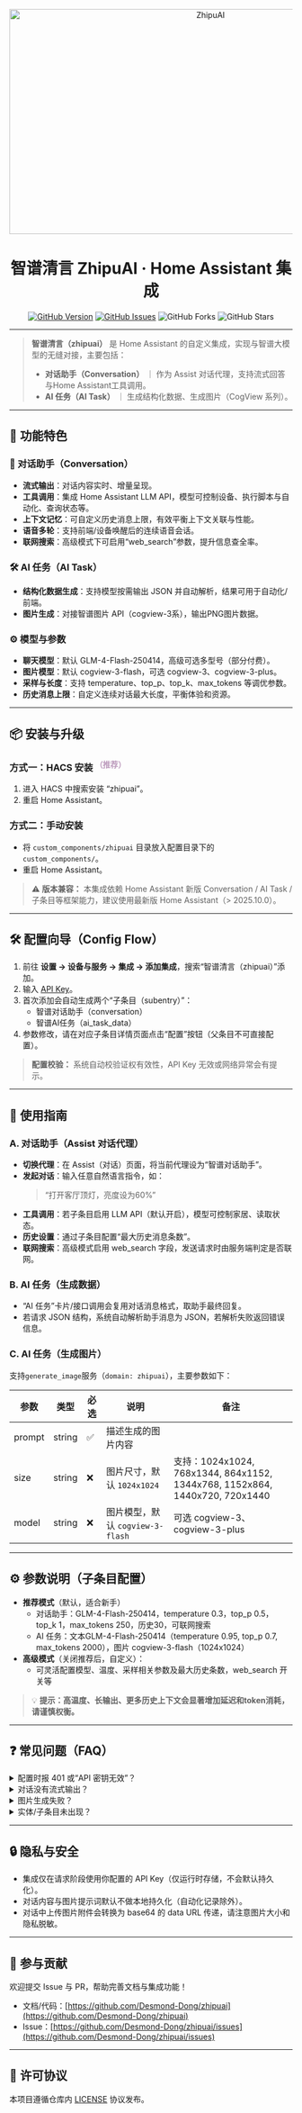 <p align="center">
  <img src="https://github.com/user-attachments/assets/f8ff7a6c-4449-496a-889a-d205469a84df" alt="ZhipuAI" width="700" height="400" />
</p>

<h1 align="center">智谱清言 ZhipuAI · Home Assistant 集成</h1>

<p align="center">
  <a href="https://github.com/Desmond-Dong/zhipuai/releases"><img src="https://img.shields.io/github/v/release/knoop7/zhipuai" alt="GitHub Version"></a>
  <a href="https://github.com/Desmond-Dong/zhipuai/issues"><img src="https://img.shields.io/github/issues/knoop7/zhipuai" alt="GitHub Issues"></a>
  <img src="https://img.shields.io/github/forks/Desmond-Dong/zhipuai?style=social" alt="GitHub Forks">
  <img src="https://img.shields.io/github/stars/Desmond-Dong/zhipuai?style=social" alt="GitHub Stars">
</p>

---

> **智谱清言（zhipuai）** 是 Home Assistant 的自定义集成，实现与智谱大模型的无缝对接，主要包括：
>
> - **对话助手（Conversation）** ｜ 作为 Assist 对话代理，支持流式回答与Home Assistant工具调用。
> - **AI 任务（AI Task）** ｜ 生成结构化数据、生成图片（CogView 系列）。


---

## 🚀 功能特色

### 🤖 对话助手（Conversation）
- **流式输出**：对话内容实时、增量呈现。
- **工具调用**：集成 Home Assistant LLM API，模型可控制设备、执行脚本与自动化、查询状态等。
- **上下文记忆**：可自定义历史消息上限，有效平衡上下文关联与性能。
- **语音多轮**：支持前端/设备唤醒后的连续语音会话。
- **联网搜索**：高级模式下可启用“web_search”参数，提升信息查全率。

### 🛠️ AI 任务（AI Task）
- **结构化数据生成**：支持模型按需输出 JSON 并自动解析，结果可用于自动化/前端。
- **图片生成**：对接智谱图片 API（cogview-3系），输出PNG图片数据。

### ⚙️ 模型与参数
- **聊天模型**：默认 GLM-4-Flash-250414，高级可选多型号（部分付费）。
- **图片模型**：默认 cogview-3-flash，可选 cogview-3、cogview-3-plus。
- **采样与长度**：支持 temperature、top_p、top_k、max_tokens 等调优参数。
- **历史消息上限**：自定义连续对话最大长度，平衡体验和资源。

---

## 📦 安装与升级

### 方式一：HACS 安装 <sup style="color:#b9b;">（推荐）</sup>
1. 进入 HACS 中搜索安装 “zhipuai”。
2. 重启 Home Assistant。

### 方式二：手动安装
- 将 `custom_components/zhipuai` 目录放入配置目录下的 `custom_components/`。
- 重启 Home Assistant。

> ⚠️ **版本兼容：**
> 本集成依赖 Home Assistant 新版 Conversation / AI Task / 子条目等框架能力，建议使用最新版 Home Assistant（> 2025.10.0）。

---

## 🛠️ 配置向导（Config Flow）

1. 前往 **设置 → 设备与服务 → 集成 → 添加集成**，搜索“智谱清言（zhipuai）”添加。
2. 输入 [API Key](https://open.bigmodel.cn/usercenter/apikeys)。
3. 首次添加会自动生成两个“子条目（subentry）”：
    - 智谱对话助手（conversation）
    - 智谱AI任务（ai_task_data）
4. 参数修改，请在对应子条目详情页面点击“配置”按钮（父条目不可直接配置）。

> **配置校验：** 系统自动校验证权有效性，API Key 无效或网络异常会有提示。

---

## 📝 使用指南

### A. 对话助手（Assist 对话代理）

- **切换代理**：在 Assist（对话）页面，将当前代理设为“智谱对话助手”。
- **发起对话**：输入任意自然语言指令，如：
  > “打开客厅顶灯，亮度设为60%”
- **工具调用**：若子条目启用 LLM API（默认开启），模型可控制家居、读取状态。
- **历史设置**：通过子条目配置“最大历史消息条数”。
- **联网搜索**：高级模式启用 web_search 字段，发送请求时由服务端判定是否联网。

### B. AI 任务（生成数据）

- “AI 任务”卡片/接口调用会复用对话消息格式，取助手最终回复。
- 若请求 JSON 结构，系统自动解析助手消息为 JSON，若解析失败返回错误信息。

### C. AI 任务（生成图片）

支持`generate_image`服务（`domain: zhipuai`），主要参数如下：

| 参数   | 类型     | 必选 | 说明                                 | 备注                    |
| ------ | -------- | ---- | ------------------------------------ | ----------------------- |
| prompt | string   | ✅   | 描述生成的图片内容                   |                         |
| size   | string   | ❌   | 图片尺寸，默认 `1024x1024`           | 支持：1024x1024, 768x1344, 864x1152, 1344x768, 1152x864, 1440x720, 720x1440 |
| model  | string   | ❌   | 图片模型，默认 `cogview-3-flash`     | 可选 cogview-3、cogview-3-plus |


---

## ⚙️ 参数说明（子条目配置）

- **推荐模式**（默认，适合新手）
    - 对话助手：GLM-4-Flash-250414，temperature 0.3，top_p 0.5，top_k 1，max_tokens 250，历史30，可联网搜索
    - AI 任务：文本GLM-4-Flash-250414（temperature 0.95, top_p 0.7, max_tokens 2000），图片 cogview-3-flash（1024x1024）
- **高级模式**（关闭推荐后，自定义）：
    - 可灵活配置模型、温度、采样相关参数及最大历史条数，web_search 开关等

> 💡 **提示：高温度、长输出、更多历史上下文会显著增加延迟和token消耗，请谨慎权衡。**

---

## ❓ 常见问题（FAQ）

<details>
  <summary>配置时报 401 或“API 密钥无效”？</summary>
  请确认 API Key 正确且未过期，可在控制台重新生成。
</details>

<details>
  <summary>对话没有流式输出？</summary>
  请确保 Assist 已切换到本集成为当前代理，同时确认日志无相关报错。
</details>

<details>
  <summary>图片生成失败？</summary>
  检查 HASS 返回的错误文本，确认模型和尺寸参数受支持，如遇故障稍后重试。
</details>

<details>
  <summary>实体/子条目未出现？</summary>
  请确保 Home Assistant 版本较新，并尝试重启或升级系统。
</details>

---

## 🔒 隐私与安全

- 集成仅在请求阶段使用你配置的 API Key（仅运行时存储，不会默认持久化）。
- 对话内容与图片提示词默认不做本地持久化（自动化记录除外）。
- 对话中上传图片附件会转换为 base64 的 data URL 传递，请注意图片大小和隐私脱敏。

---

## 🤝 参与贡献

欢迎提交 Issue 与 PR，帮助完善文档与集成功能！

- 文档/代码：[https://github.com/Desmond-Dong/zhipuai](https://github.com/Desmond-Dong/zhipuai)
- Issue：[https://github.com/Desmond-Dong/zhipuai/issues](https://github.com/Desmond-Dong/zhipuai/issues)

---

## 📄 许可协议

本项目遵循仓库内 [LICENSE](./LICENSE) 协议发布。
